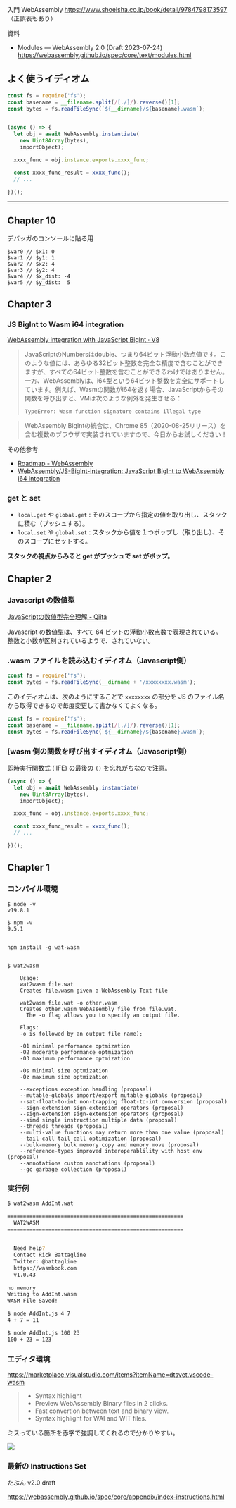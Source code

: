 
入門 WebAssembly https://www.shoeisha.co.jp/book/detail/9784798173597
（正誤表もあり）

資料
- Modules — WebAssembly 2.0 (Draft 2023-07-24) https://webassembly.github.io/spec/core/text/modules.html

## よく使うイディオム

```js
const fs = require('fs');
const basename = __filename.split(/[./]/).reverse()[1];
const bytes = fs.readFileSync(`${__dirname}/${basename}.wasm`);


(async () => {
  let obj = await WebAssembly.instantiate(
    new Uint8Array(bytes),
    importObject);

  xxxx_func = obj.instance.exports.xxxx_func;

  const xxxx_func_result = xxxx_func();
  // ...

})();
```


----------------------------------------


## Chapter 10

デバッガのコンソールに貼る用

```
$var0 // $x1: 0
$var1 // $y1: 1
$var2 // $x2: 4
$var3 // $y2: 4
$var4 // $x_dist: -4
$var5 // $y_dist:  5
```




## Chapter 3


### JS BigInt to Wasm i64 integration

[WebAssembly integration with JavaScript BigInt · V8](https://v8.dev/features/wasm-bigint)

> JavaScriptのNumbersはdouble、つまり64ビット浮動小数点値です。このような値には、あらゆる32ビット整数を完全な精度で含むことができますが、すべての64ビット整数を含むことができるわけではありません。一方、WebAssemblyは、i64型という64ビット整数を完全にサポートしています。例えば、Wasmの関数がi64を返す場合、JavaScriptからその関数を呼び出すと、VMは次のような例外を発生させる：
> ```
> TypeError: Wasm function signature contains illegal type
> ```


> WebAssembly BigIntの統合は、Chrome 85（2020-08-25リリース）を含む複数のブラウザで実装されていますので、今日からお試しください！

その他参考

- [Roadmap - WebAssembly](https://webassembly.org/roadmap/)
- [WebAssembly/JS-BigInt-integration: JavaScript BigInt to WebAssembly i64 integration](https://github.com/WebAssembly/JS-BigInt-integration)


### get と set 

- `local.get` や `global.get` : そのスコープから指定の値を取り出し、スタックに積む（プッシュする）。
- `local.set` や `global.set` : スタックから値を１つポップし（取り出し）、そのスコープにセットする。

**スタックの視点からみると get がプッシュで set がポップ。**









## Chapter 2

### Javascript の数値型

[JavaScriptの数値型完全理解 - Qiita](https://qiita.com/uhyo/items/f9abb94bcc0374d7ed23)

Javascript の数値型は、すべて 64 ビットの浮動小数点数で表現されている。
整数と小数が区別されているようで、されていない。

### .wasm ファイルを読み込むイディオム（Javascript側）

```js
const fs = require('fs');
const bytes = fs.readFileSync(__dirname + '/xxxxxxxx.wasm');
```

このイディオムは、次のようにすることで `xxxxxxxx` の部分を JS のファイル名から取得できるので毎度変更して書かなくてよくなる。

```js
const fs = require('fs');
const basename = __filename.split(/[./]/).reverse()[1];
const bytes = fs.readFileSync(`${__dirname}/${basename}.wasm`);
```


### [wasm 側の関数を呼び出すイディオム（Javascript側）

即時実行関数式 (IIFE) の最後の `()` を忘れがちなので注意。

```js
(async () => {
  let obj = await WebAssembly.instantiate(
    new Uint8Array(bytes),
    importObject);

  xxxx_func = obj.instance.exports.xxxx_func;

  const xxxx_func_result = xxxx_func();
  // ...

})();
```








## Chapter 1

### コンパイル環境

```
$ node -v
v19.8.1

$ npm -v
9.5.1


npm install -g wat-wasm


$ wat2wasm  

    Usage:
    wat2wasm file.wat
    Creates file.wasm given a WebAssembly Text file
  
    wat2wasm file.wat -o other.wasm
    Creates other.wasm WebAssembly file from file.wat.
      The -o flag allows you to specify an output file.
  
    Flags:
    -o is followed by an output file name);

    -O1 minimal performance optmization
    -O2 moderate performance optmization
    -O3 maximum performance optmization

    -Os minimal size optmization
    -Oz maximum size optmization

    --exceptions exception handling (proposal)
    --mutable-globals import/export mutable globals (proposal)
    --sat-float-to-int non-trapping float-to-int conversion (proposal)
    --sign-extension sign-extension operators (proposal)
    --sign-extension sign-extension operators (proposal)
    --simd single instruction multiple data (proposal)
    --threads threads (proposal)
    --multi-value functions may return more than one value (proposal)
    --tail-call tail call optimization (proposal)
    --bulk-memory bulk memory copy and memory move (proposal)
    --reference-types improved interoperablility with host env (proposal)
    --annotations custom annotations (proposal)
    --gc garbage collection (proposal)
```

### 実行例

```sh
$ wat2wasm AddInt.wat 

========================================================
  WAT2WASM
========================================================
  

  Need help?  
  Contact Rick Battagline
  Twitter: @battagline
  https://wasmbook.com
  v1.0.43
  
no memory
Writing to AddInt.wasm
WASM File Saved!

$ node AddInt.js 4 7
4 + 7 = 11

$ node AddInt.js 100 23
100 + 23 = 123

```


### エディタ環境

https://marketplace.visualstudio.com/items?itemName=dtsvet.vscode-wasm

> - Syntax highlight
> - Preview WebAssembly Binary files in 2 clicks.
> - Fast convertion between text and binary view.
> - Syntax highlight for WAI and WIT files.

ミスっている箇所を赤字で強調してくれるので分かりやすい。

![](img/codesnap_typo_error_with_red_color.png)


### 最新の Instructions Set

たぶん v2.0 draft

https://webassembly.github.io/spec/core/appendix/index-instructions.html

